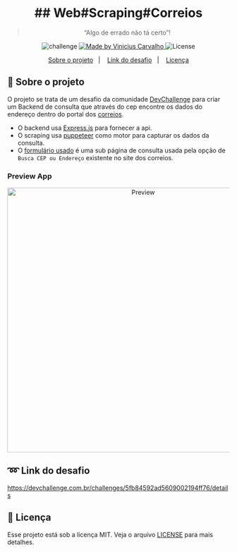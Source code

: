 <h1 align="center">
  ## Web#Scraping#Correios
</h1>

<blockquote align="center">“Algo de errado não tá certo”!</blockquote>

<p align="center">
  <img alt="challenge" src="https://img.shields.io/badge/challenge-%2304D361">

  <a href="https://github.com/carvalhoviniciusluiz">
    <img alt="Made by Vinicius Carvalho" src="https://img.shields.io/badge/made%20by-Vinicius%20Carvalho-%2304D361">
  </a>

  <img alt="License" src="https://img.shields.io/badge/license-MIT-%2304D361">
</p>

<p align="center">
  <a href="#rocket-sobre-o-projeto">Sobre o projeto</a>&nbsp;&nbsp;&nbsp;|&nbsp;&nbsp;&nbsp;
  <a href="#loop-link-do-desafio">Link do desafio</a>&nbsp;&nbsp;&nbsp;|&nbsp;&nbsp;&nbsp;
  <a href="#memo-licença">Licença</a>
</p>

## :rocket: Sobre o projeto

O projeto se trata de um desafio da comunidade <a href="https://discord.gg/fVa4Wu3N" target="_blank">DevChallenge</a> para criar um Backend de consulta que através do cep encontre os dados do endereço dentro do portal dos <a href="https://www.correios.com.br/" target="_blank">correios</a>.

- O backend usa <a href="https://expressjs.com/pt-br/" target="_blank">Express.js</a> para fornecer a api.
- O scraping usa <a href="https://pptr.dev/" target="_blank">puppeteer</a> como motor para capturar os dados da consulta.
- O <a href="https://buscacepinter.correios.com.br/app/endereco/index.php?t" target="_blank">formulário usado</a> é uma sub página de consulta usada pela opção de `Busca CEP ou Endereço` existente no site dos correios.

### Preview App ###

<p align="center">
  <img src="https://user-images.githubusercontent.com/22005684/118408768-56d5d480-b65d-11eb-92fc-5fa7af14bed6.gif" alt="Preview" height="600" />
</p>

## :loop: Link do desafio

https://devchallenge.com.br/challenges/5fb84592ad5609002194ff76/details

## :memo: Licença

Esse projeto está sob a licença MIT. Veja o arquivo [LICENSE](LICENSE.md) para mais detalhes.
